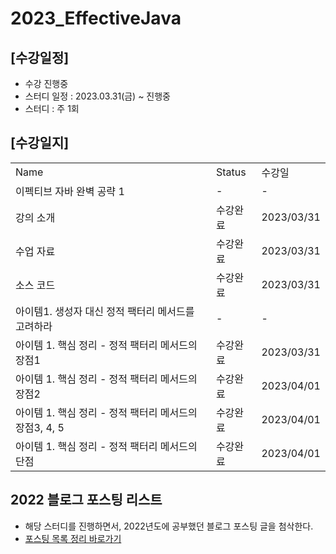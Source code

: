 # 2023_EffectiveJava

## [수강일정]
- 수강 진행중
- 스터디 일정 : 2023.03.31(금) ~ 진행중 
- 스터디 : 주 1회

## [수강일지]
| | | |
|-|-|-|
|Name|Status|수강일|
|이펙티브 자바 완벽 공략 1|-|-|
|강의 소개|수강완료|2023/03/31|
|수업 자료|수강완료|2023/03/31|
|소스 코드|수강완료|2023/03/31|
|아이템1. 생성자 대신 정적 팩터리 메서드를 고려하라|-|-|
|아이템 1. 핵심 정리 - 정적 팩터리 메서드의 장점1|수강완료|2023/03/31|
|아이템 1. 핵심 정리 - 정적 팩터리 메서드의 장점2|수강완료|2023/04/01|
|아이템 1. 핵심 정리 - 정적 팩터리 메서드의 장점3, 4, 5|수강완료|2023/04/01|
|아이템 1. 핵심 정리 - 정적 팩터리 메서드의 단점|수강완료|2023/04/01|

## 2022 블로그 포스팅 리스트
- 해당 스터디를 진행하면서, 2022년도에 공부했던 블로그 포스팅 글을 첨삭한다.
- [포스팅 목록 정리 바로가기](https://devfunny.tistory.com/865)
